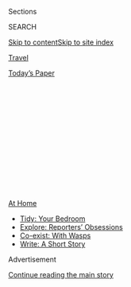 <div id="app">

<div>

<div>

<div>

<div class="NYTAppHideMasthead css-1q2w90k e1suatyy0">

<div class="section css-ui9rw0 e1suatyy2">

<div class="css-eph4ug er09x8g0">

<div class="css-6n7j50">

</div>

<span class="css-1dv1kvn">Sections</span>

<div class="css-10488qs">

<span class="css-1dv1kvn">SEARCH</span>

</div>

[Skip to content](#site-content)[Skip to site
index](#site-index)

</div>

<div id="masthead-section-label" class="css-1wr3we4 eaxe0e00">

[Travel](https://www.nytimes3xbfgragh.onion/section/travel)

</div>

<div class="css-10698na e1huz5gh0">

</div>

</div>

<div id="masthead-bar-one" class="section hasLinks css-15hmgas e1csuq9d3">

<div class="css-uqyvli e1csuq9d0">

</div>

<div class="css-1uqjmks e1csuq9d1">

</div>

<div class="css-9e9ivx">

[](https://myaccount.nytimes3xbfgragh.onion/auth/login?response_type=cookie&client_id=vi)

</div>

<div class="css-1bvtpon e1csuq9d2">

[Today’s
Paper](https://www.nytimes3xbfgragh.onion/section/todayspaper)

</div>

</div>

</div>

</div>

<div data-aria-hidden="false">

<div id="site-content" data-role="main">

<div>

<div class="css-1aor85t" style="opacity:0.000000001;z-index:-1;visibility:hidden">

<div class="css-1hqnpie">

<div class="css-epjblv">

<span class="css-17xtcya">[Travel](/section/travel)</span><span class="css-x15j1o">|</span><span class="css-fwqvlz">Road
Trips are Great. Except for the
Driving.</span>

</div>

<div class="css-k008qs">

<div class="css-1iwv8en">

<span class="css-18z7m18"></span>

<div>

</div>

</div>

<span class="css-1n6z4y">https://nyti.ms/2Bwy97y</span>

<div class="css-1705lsu">

<div class="css-4xjgmj">

<div class="css-4skfbu" data-role="toolbar" data-aria-label="Social Media Share buttons, Save button, and Comments Panel with current comment count" data-testid="share-tools">

  - 
  - 
  - 
  - 
    
    <div class="css-6n7j50">
    
    </div>

  - 

</div>

</div>

</div>

</div>

</div>

</div>

<div id="NYT_TOP_BANNER_REGION" class="css-13pd83m">

<div>

<div id="maps-athome-menu" class="section interactive-content interactive-size-medium css-1edisqu">

<div class="css-17ih8de interactive-body">

<div class="at-home-nav__innerContainer">

<div class="at-home-nav__title">

[At
Home](https://www.nytimes3xbfgragh.onion/spotlight/at-home?action=click&pgtype=Article&state=default&module=STORY_MAPS_ATH_promo&region=TOP_BANNER&context=at_home_menu)

</div>

  - [Tidy: Your
    Bedroom](https://www.nytimes3xbfgragh.onion/interactive/2020/07/20/burst/bedroom-organization-tips.html?action=click&pgtype=Article&state=default&module=STORY_MAPS_ATH_promo&region=TOP_BANNER&context=at_home_menu)
  - [Explore: Reporters’
    Obsessions](https://www.nytimes3xbfgragh.onion/interactive/2020/at-home/even-more-reporters-editors-diaries-lists-recommendations.html?action=click&pgtype=Article&state=default&module=STORY_MAPS_ATH_promo&region=TOP_BANNER&context=at_home_menu)
  - [Co-exist: With
    Wasps](https://www.nytimes3xbfgragh.onion/article/paper-wasps-yellowjackets.html?action=click&pgtype=Article&state=default&module=STORY_MAPS_ATH_promo&region=TOP_BANNER&context=at_home_menu)
  - [Write: A Short
    Story](https://www.nytimes3xbfgragh.onion/2020/07/18/at-home/coronavirus-fiction-writing.html?action=click&pgtype=Article&state=default&module=STORY_MAPS_ATH_promo&region=TOP_BANNER&context=at_home_menu)

</div>

</div>

</div>

</div>

</div>

<div id="top-wrapper" class="css-1sy8kpn">

<div id="top-slug" class="css-l9onyx">

Advertisement

</div>

[Continue reading the main
story](#after-top)

<div class="ad top-wrapper" style="text-align:center;height:100%;display:block;min-height:250px">

<div id="top" class="place-ad" data-position="top" data-size-key="top">

</div>

</div>

<div id="after-top">

</div>

</div>

<div>

<div id="sponsor-wrapper" class="css-1hyfx7x">

<div id="sponsor-slug" class="css-19vbshk">

Supported by

</div>

[Continue reading the main
story](#after-sponsor)

<div id="sponsor" class="ad sponsor-wrapper" style="text-align:center;height:100%;display:block">

</div>

<div id="after-sponsor">

</div>

</div>

<div class="css-186x18t">

</div>

<div class="css-1vkm6nb ehdk2mb0">

# Road Trips are Great. Except for the Driving.

</div>

I wasn’t looking for an exotic vacation, just a temporary reprieve from
compulsive news-watching and a dose of in-person fun with family and
friends.

<div class="css-79elbk" data-testid="photoviewer-wrapper">

<div class="css-z3e15g" data-testid="photoviewer-wrapper-hidden">

</div>

<div class="css-1a48zt4 ehw59r15" data-testid="photoviewer-children">

![<span class="css-cnj6d5 e1z0qqy90" itemprop="copyrightHolder"><span class="css-1ly73wi e1tej78p0">Credit...</span><span><span>Steffi
Walthall</span></span></span>](https://static01.graylady3jvrrxbe.onion/images/2020/07/23/travel/23travel-roadtrip/23travel-roadtrip-articleLarge.jpg?quality=75&auto=webp&disable=upscale)

</div>

</div>

<div class="css-18e8msd">

<div class="css-vp77d3 epjyd6m0">

<div class="css-1baulvz">

By <span class="css-1baulvz last-byline" itemprop="name">Amy Tara
Koch</span>

</div>

</div>

  - July 24,
    2020

  - 
    
    <div class="css-4xjgmj">
    
    <div class="css-d8bdto" data-role="toolbar" data-aria-label="Social Media Share buttons, Save button, and Comments Panel with current comment count" data-testid="share-tools">
    
      - 
      - 
      - 
      - 
        
        <div class="css-6n7j50">
        
        </div>
    
      - 
    
    </div>
    
    </div>

</div>

</div>

<div class="section meteredContent css-1r7ky0e" name="articleBody" itemprop="articleBody">

<div class="css-1fanzo5 StoryBodyCompanionColumn">

<div class="css-53u6y8">

I am in the Catskills in a charming, tucked-away treehouse of an inn. My
room, walking distance to hiking trails, overlooks a waterfall. Morning
coffee and evening vodka-tonic are taken on the deck where the
temperature clocks in at a marvelous 75 degrees. Owls hoot. Birds
chirrup. Wind tickles my legs.

During the coronavirus lockdown in Chicago, I dreamed about getting away
to this leafy utopia. What I did not envision was the hell of crossing
the country by car.

During difficult times, I always plant a light at the end of the tunnel:
a bright and shiny experience to make the tough moments more tolerable
and a positive attitude more attainable. Even for those lucky enough to
keep their jobs and their good health, the pandemic has been a very
difficult time.

To get away, to blunt the anxiety that this disease has wreaked upon us,
I wanted a change of scenery. Since I couldn’t get to the Amalfi Coast
and wouldn’t board a domestic flight, it was easy to buy into the hoopla
surrounding the All-American Road Trip. I wasn’t looking for an exotic
vacation, just a temporary reprieve from compulsive news-watching and a
dose of in-person fun with family and friends.

</div>

</div>

<div class="css-1fanzo5 StoryBodyCompanionColumn">

<div class="css-53u6y8">

Once I committed to the getaway, I felt excited for the first time since
mid-March. I was escaping\! To multiple destinations\! And I was going
alone\! My husband, Peter, was busy with work and my teenage kids wanted
to hang out with their friend pod outside by the lake. Fine by me. The
prospect of leaving behind routine and responsibility — meal planning,
specifically — was heavenly.

The itinerary was ambitious. Peter would drive with me to Pittsburgh,
where we would stop for the night and pick up my rental car. I would
then continue to Washington, D.C., to visit my sister, on to a friend in
Connecticut, over to the Catskills and end at a lovely retreat in the
Hamptons. All of us had taken the lockdown seriously and agreed to
social distance during my visit.

Would it be too much driving? Peter asked. He knew how badly my back
throbbed after even a quickie flight to New York. I’ll just bring
[Thermacare](https://www.thermacare.com/heat-wraps/back-pain-therapy), I
replied breezily, knowing full well that he was right. I was not going
to let an annoying detail like chronic back pain get in my way.

I planned to cruise along scenic byways to a soundtrack of Bob Dylan,
Miles Davis and Journey. I would stop for adorable farm stands and
pastoral picnics. I would stretch in the shade of giant sycamore trees.
Like me, the other travelers would be respectfully clad in masks.

The first whiff of anxiety came as I gathered my hygiene arsenal, a
go-bag filled with gloves, masks, Clorox wipes and multiple purse-sized
Purell bottles. There was a deadly virus out there and I could be
exposed to it. Was I being reckless? I tossed Emergen-C packets and a
quart-sized plastic bag filled with vitamin supplements into the bag. A
strong immunity system was another layer of armor.

</div>

</div>

<div class="css-1fanzo5 StoryBodyCompanionColumn">

<div class="css-53u6y8">

## Chicago to Pittsburgh

When it was time for Peter and me to hit the road, my left brain did not
compute that the first 462 miles would be on toll roads with scenery
about as thrilling as a Boca Raton office park. Bathroom breaks were an
even greater obstacle. For coffee-lovers, hours in the car means endless
pit stops. My preference would have been to skedaddle behind a tree. But
even if you did risk pulling over, it turns out that these toll roads
are lined with barriers with few tree-shaded nooks. So on the hour, we
pulled the car into a rest stop and I donned my mask and gloves,
speed-walked into the ladies room, flushed with my foot and sprinted out
of the stall holding my breath.

Somewhere in Indiana, I got the brilliant idea to exit the highway in
search of an iced latte and more glamorous toilet. This detour ended at
Cracker Barrel, which was a nicer option but not worth the 30 minutes we
then spent idling at a broken tollbooth. Lesson learned.

## Pittsburgh to Washington

After eight hours we made it to Pittsburgh, where I picked up a Toyota
4Runner equipped with an E-Z Pass and not much else. Car rental
companies claim an increase in coronavirus cleaning protocols, but my
car had what looked like blueberry muffin residue caked to the gears and
in the seats. When I pointed this out, the cleaning crew took another
pass. I still wiped every surface down with Clorox, encased the driver’s
seat with a [seat cover](https://seatsitters.com/) (I use these on
planes, too), and placed a towel on the passenger seat. I didn’t notice
the dank Marlboro scent or broken Bluetooth system until I had driven
away.

This was not part of the plan. Even when I plugged my phone into the car
and pressed “go” on the maps app, no audio could be heard from the car
speakers. Would I have to drive the next 246 miles, without voice-guided
navigation? That would not be good for me. I could, however, access
Siri’s dulcet-toned directions when the phone was not plugged in. So,
I’d drive with the phone on speaker and deal with a drained battery
every 80 minutes or so. To preserve power, I’d need to swap my classic
rock playlists for local radio. Another crack in my fantasy.

However, this first leg of solo driving wasn’t bad, save the music
situation and the undercurrent of anxiety I felt each time I had to use
the bathroom or fuel up. I was off the dull, never-changing Midwestern
roads. Pennsylvania rest stops were shaded and pleasant. Each hour, I
whipped out my elastic workout band to stretch. In four hours, I was at
my sister’s house, and the next few days were spent hiking, cooking and
singing karaoke to 1980s songs.

## Washington to Connecticut

Next up: the Connecticut town of Sharon. Google Maps had the 321-mile
leg at five-and-a-half hours, which I rounded down to five hours (I tend
to speed). When I hoisted myself into the driver’s seat, I practically
retched. The humidity had intensified the car’s rank smell and despite
the burning heat, I had to roll down all of the windows. Thankfully, a
decent rock station helped me deal with an hour’s worth of traffic as I
left Washington, but then MapQuest directed me to change highways in
what felt like every few miles. Through Maryland, Delaware, New Jersey
and New York the ride required hyper-attentiveness, something I had in
short supply since my sister’s smoke detector had gone off at 2 a.m.

After two hours, even with
[Salonpas](https://us.hisamitsu/pain-relief-products)pain patches
affixed to my shoulders, I felt the telltale spasm at my scapula. It
would inevitably explode into migraine-like waves of pain radiating from
my neck to my tailbone. When it did, I had to pull over.

</div>

</div>

<div class="css-1fanzo5 StoryBodyCompanionColumn">

<div class="css-53u6y8">

I washed down three Advil and fished out the tennis ball I use as a
massage tool and jammed it under my shoulder. On top of this pain, my
phone drained every so often, forcing me to plug it in and glance down
at directions while driving, something I don’t recommend. This happened
precisely as I hit a busy interchange outside New York City. Major
Deegan? Cross Bronx Expressway? I-87? I-95? One wrong turn and I’d be
caught in an off-ramp cycle for hours. **** Here, I was grateful for the
surprising glut of cars. The traffic gave me just enough time to glance
down and scan Siri’s directive.

Finally, I noted signs for Connecticut. Almost there, I told myself.
Just as I started to relax, I saw that I was back in New York. I pulled
over to consult the G.P.S. Had I spaced and made a wrong turn? I hadn’t.
Sharon is in the northwest corner of Connecticut so there is a
crisscross situation at the states’ borders. I arrived at my friend’s
home looking — and smelling — as if I’d run a marathon. The drive had
taken seven hours. Thankfully, she had chilled wine at the ready.

## Connecticut to the Catskills

A few days later, relaxed and revived, I got back into the car (this
time I had wisely left the windows open overnight) and headed north to
the Catskills, an easy hour’s drive that took me past the bucolic farms
of Dutchess County and into the Hudson Valley. When I got to [Woodstock
Way Hotel](https://www.woodstockway.com/), it was just as I’d
remembered: a perfect hideaway.

I hiked and dined with my cousins. At the farm of my oldest friend,
Marcey, I had a glorious picnic alongside ripening tomatoes upon
socially distanced blankets. I had swaths of time to read and write.
Things felt almost normal, save for the very odd bits like watching my
martini being shaken by a masked-and-gloved bartender, and the 7 a.m.
wait for coffee with masked, socially distanced locals outside a rural
bakery. As usual, once I began moving around, my back pain receded. I
was tempted to book a massage, but decided that good old yoga and my
tennis ball would suffice.

I axed the Hamptons from my trip. I could not endure the five hours it
would add to my return drive to Chicago. Ever the thoughtful friend,
Marcey snipped a bouquet of lavender, mint and lemon balm and plopped it
in the Toyota’s cup holder, a farm-fresh flourish to combat the car’s
malodorous funk for my last long drive.

## Get Me Home

On the day of my departure, I took an early hike through the [Ashokan
Rail Trail](https://ashokanrailtrail.com/)and hit the road by 11:30 a.m.
It drizzled as I was leaving New York. Mother Nature waited until I was
in the Pocono Mountains to send golf-ball-size hail to crash down with
such intensity I thought the windshield might crack. This was
terrifying, even though I was used to driving in blizzards in Chicago. I
flicked on the hazard lights and made my way to the side of the road.
Visibility was zero. I waited for 30 minutes, using the time to charge
the phone and down a bottle of water spiked with Emergen-C, something I
knew would increase my intimacy with rest stops along I-84.

Though scenic, this drive was supremely boring. My thoughts invariably
shifted to the state of the world. Would my daughter Bella be able to
attend college, as planned? What would that look like with pandemic
parameters? Would my other daughter, Brette, have a normal high school
experience with remote learning? Would the virus reach its tentacles
deep within 2021? Was a vaccine forthcoming? Who would win the election
in November?

</div>

</div>

<div class="css-1fanzo5 StoryBodyCompanionColumn">

<div class="css-53u6y8">

The speculation and angst was tiring. The Connecticut leg had primed me
for at-the-wheel exhaustion. This time I was prepared. I had picked up a
facial mist spray and spritzed it on my neck and cheeks every few
minutes. This and iced coffee kept me alert, though the stabbing back
pain remained a constant companion.

At 7 p.m., I staggered into the hotel oozing eau de Tiger Balm. I was
thrilled to see my husband after 10 days and relieved to bid adieu to
the driving ordeal. The next day’s trip back to Chicago was uneventful.
I mostly reclined and slept.

Was it worth the schlep? Yes. FaceTime and Zoom are not substitutes for
spending quality time with friends and family. I was lucky enough to be
in a position to visit them, while staying within health guidelines,
something I know not everyone can do. The in-person connections — and
putting the darkness of lockdown in the rear view mirror — gave me the
reboot I needed. But driving across the country alone is a one and done
experience. Hypervigilance was draining. That night and for the next
three nights, I slept for 10 hours.

Now, should you need to find me anytime soon, try me in Chicago. I’ll be
in reading (cocktail in hand) on the deck, or fine-tuning my back at the
acupuncturist.

Amy Tara Koch, based in Chicago, writes about travel, style, food and
parenting.

-----

***Follow New York Times Travel***
*on*[*Instagram*](https://www.instagram.com/nytimestravel/)*,*[*Twitter*](https://twitter.com/nytimestravel)
*and*[*Facebook*](https://www.facebookcorewwwi.onion/nytimestravel/)*.
And*[*sign up for our weekly Travel Dispatch
newsletter*](https://www.nytimes3xbfgragh.onion/newsletters/traveldispatch)
*to receive expert tips on traveling smarter and inspiration for your
next vacation.*

</div>

</div>

</div>

<div>

</div>

<div>

</div>

<div>

</div>

<div>

<div id="bottom-wrapper" class="css-1ede5it">

<div id="bottom-slug" class="css-l9onyx">

Advertisement

</div>

[Continue reading the main
story](#after-bottom)

<div id="bottom" class="ad bottom-wrapper" style="text-align:center;height:100%;display:block;min-height:90px">

</div>

<div id="after-bottom">

</div>

</div>

</div>

</div>

</div>

## Site Index

<div>

</div>

## Site Information Navigation

  - [© <span>2020</span> <span>The New York Times
    Company</span>](https://help.nytimes3xbfgragh.onion/hc/en-us/articles/115014792127-Copyright-notice)

<!-- end list -->

  - [NYTCo](https://www.nytco.com/)
  - [Contact
    Us](https://help.nytimes3xbfgragh.onion/hc/en-us/articles/115015385887-Contact-Us)
  - [Work with us](https://www.nytco.com/careers/)
  - [Advertise](https://nytmediakit.com/)
  - [T Brand Studio](http://www.tbrandstudio.com/)
  - [Your Ad
    Choices](https://www.nytimes3xbfgragh.onion/privacy/cookie-policy#how-do-i-manage-trackers)
  - [Privacy](https://www.nytimes3xbfgragh.onion/privacy)
  - [Terms of
    Service](https://help.nytimes3xbfgragh.onion/hc/en-us/articles/115014893428-Terms-of-service)
  - [Terms of
    Sale](https://help.nytimes3xbfgragh.onion/hc/en-us/articles/115014893968-Terms-of-sale)
  - [Site
    Map](https://spiderbites.nytimes3xbfgragh.onion)
  - [Help](https://help.nytimes3xbfgragh.onion/hc/en-us)
  - [Subscriptions](https://www.nytimes3xbfgragh.onion/subscription?campaignId=37WXW)

</div>

</div>

</div>

</div>
